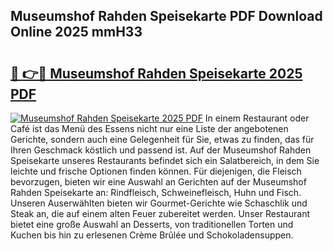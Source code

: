 ## Museumshof Rahden Speisekarte PDF Download Online 2025 mmH33

# <h2><a href="http://gc8plg.nevu.top/?p=Museumshof+Rahden+Speisekarte">🔗 👉🔴 Museumshof Rahden Speisekarte 2025 PDF</a></h2>

[![Museumshof Rahden Speisekarte 2025 PDF](https://i.imgur.com/dBaPXMq.png)](http://gc8plg.nevu.top/?p=Museumshof+Rahden+Speisekarte)
In einem Restaurant oder Café ist das Menü des Essens nicht nur eine Liste der angebotenen Gerichte, sondern auch eine Gelegenheit für Sie, etwas zu finden, das für Ihren Geschmack köstlich und passend ist. Auf der Museumshof Rahden Speisekarte unseres Restaurants befindet sich ein Salatbereich, in dem Sie leichte und frische Optionen finden können. Für diejenigen, die Fleisch bevorzugen, bieten wir eine Auswahl an Gerichten auf der Museumshof Rahden Speisekarte an: Rindfleisch, Schweinefleisch, Huhn und Fisch. Unseren Auserwählten bieten wir Gourmet-Gerichte wie Schaschlik und Steak an, die auf einem alten Feuer zubereitet werden. Unser Restaurant bietet eine große Auswahl an Desserts, von traditionellen Torten und Kuchen bis hin zu erlesenen Crème Brûlée und Schokoladensuppen.
